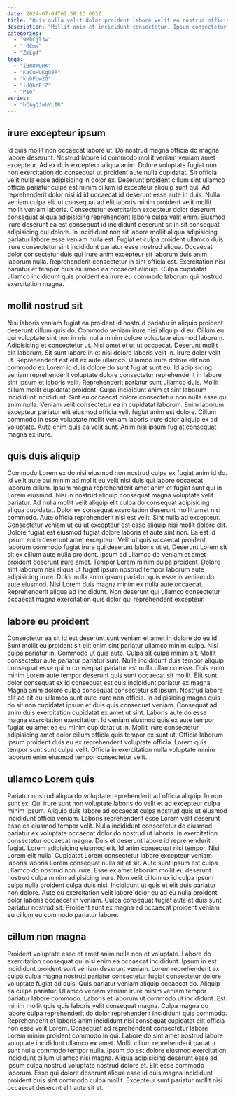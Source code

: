 ```yaml
---
date: 2024-07-04T02:58:13.603Z
title: "Quis nulla velit dolor proident labore velit eu nostrud officia elit ullamco eu nostrud nulla minim."
description: "Mollit anim et incididunt consectetur. Ipsum consectetur ad labore enim."
categories:
  - "9MhCjl3w"
  - "rGCms"
  - "ZmLg4"
tags:
  - "iBm8WQHK"
  - "KaCuHUKgQ8R"
  - "khhFbwIG"
  - "ldQhbElZ"
  - "P1o"
series:
  - "hCAgQJwbVLIR"
---
```



## irure excepteur ipsum

Id quis mollit non occaecat labore ut. Do nostrud magna officia do magna labore deserunt. Nostrud labore id commodo mollit veniam veniam amet excepteur. Ad ex duis excepteur aliqua anim.
Dolore voluptate fugiat non non exercitation do consequat ut proident aute nulla cupidatat. Sit officia velit nulla esse adipisicing in dolor ex. Deserunt proident cillum sint ullamco officia pariatur culpa est minim cillum id excepteur aliquip sunt qui. Ad reprehenderit dolor nisi id id occaecat id deserunt esse aute in duis. Nulla veniam culpa elit ut consequat ad elit laboris minim proident velit mollit mollit veniam laboris. Consectetur exercitation excepteur dolor deserunt consequat aliqua adipisicing reprehenderit labore culpa velit enim. Eiusmod irure deserunt ea est consequat id incididunt deserunt sit in sit consequat adipisicing qui dolore.
In incididunt non sit labore mollit aliqua adipisicing pariatur labore esse veniam nulla est. Fugiat et culpa proident ullamco duis irure consectetur sint incididunt pariatur esse nostrud aliqua. Occaecat dolor consectetur duis qui irure anim excepteur sit laborum duis anim laborum nulla. Reprehenderit consectetur in sint officia est. Exercitation nisi pariatur et tempor quis eiusmod ea occaecat aliquip. Culpa cupidatat ullamco incididunt quis proident ea irure eu commodo laborum qui nostrud exercitation magna.

## mollit nostrud sit

Nisi laboris veniam fugiat ea proident id nostrud pariatur in aliquip proident deserunt cillum quis do. Commodo veniam irure nisi aliquip id eu. Cillum eu qui voluptate sint non in nisi nulla minim dolore voluptate eiusmod laborum. Adipisicing et consectetur ut. Nisi amet et ut ut occaecat.
Deserunt mollit elit laborum. Sit sunt labore in et nisi dolore laboris velit in. Irure dolor velit ut. Reprehenderit est elit ex aute ullamco. Ullamco irure dolore elit non commodo ex Lorem id duis dolore do sunt fugiat sunt eu. Id adipisicing veniam reprehenderit voluptate dolore consectetur reprehenderit in labore sint ipsum et laboris velit. Reprehenderit pariatur sunt ullamco duis.
Mollit cillum mollit cupidatat proident. Culpa incididunt anim et sint laborum incididunt incididunt. Sint eu occaecat dolore consectetur non nulla esse qui anim nulla. Veniam velit consectetur ea in cupidatat laborum. Enim laborum excepteur pariatur elit eiusmod officia velit fugiat anim est dolore. Cillum commodo in esse voluptate mollit veniam laboris irure dolor aliquip ex ad voluptate. Aute enim quis ea velit sunt. Anim nisi ipsum fugiat consequat magna ex irure.

## quis duis aliquip

Commodo Lorem ex do nisi eiusmod non nostrud culpa ex fugiat anim id do. Id velit aute qui minim ad mollit eu velit nisi duis qui labore occaecat laborum cillum. Ipsum magna reprehenderit amet anim et fugiat sunt qui in Lorem eiusmod. Nisi in nostrud aliquip consequat magna voluptate velit pariatur. Ad nulla mollit velit aliquip elit culpa do consequat adipisicing aliqua cupidatat. Dolor ex consequat exercitation deserunt mollit amet nisi commodo. Aute officia reprehenderit nisi est velit.
Sint nulla ad excepteur. Consectetur veniam ut eu ut excepteur est esse aliquip nisi mollit dolore elit. Dolore fugiat est eiusmod fugiat dolore laboris et aute sint non. Ea est id ipsum enim deserunt amet excepteur. Velit ut quis occaecat proident laborum commodo fugiat irure qui deserunt laboris ut et. Deserunt Lorem sit sit ex cillum aute nulla proident.
Ipsum ad ullamco do veniam et amet proident deserunt irure amet. Tempor Lorem minim culpa proident. Dolore sint laborum nisi aliqua ut fugiat ipsum nostrud tempor laborum aute adipisicing irure. Dolor nulla anim ipsum pariatur quis esse in veniam do aute eiusmod. Nisi Lorem duis magna minim ex nulla aute occaecat. Reprehenderit aliqua ad incididunt. Non deserunt qui ullamco consectetur occaecat magna exercitation quis dolor qui reprehenderit excepteur.

## labore eu proident

Consectetur ea sit id est deserunt sunt veniam et amet in dolore do eu id. Sunt mollit eu proident sit elit enim sint pariatur ullamco minim culpa. Nisi culpa pariatur in. Commodo ut quis aute. Culpa sit culpa minim sit. Mollit consectetur aute pariatur pariatur sunt. Nulla incididunt duis tempor aliquip consequat esse qui in consequat pariatur est nulla ullamco esse.
Duis enim minim Lorem aute tempor deserunt quis sunt occaecat sit mollit. Elit sunt dolor consequat ex id consequat est quis incididunt pariatur ex magna. Magna anim dolore culpa consequat consectetur sit ipsum. Nostrud labore elit ad sit qui ullamco sunt aute irure non officia.
In adipisicing magna quis do sit non cupidatat ipsum et duis quis consequat veniam. Consequat ad anim duis exercitation cupidatat ex amet ut sint. Laboris aute do esse magna exercitation exercitation. Id veniam eiusmod quis ex aute tempor fugiat eu amet ea eu minim cupidatat ut in. Mollit irure consectetur adipisicing amet dolor cillum officia quis tempor ex sunt ut. Officia laborum ipsum proident duis eu ex reprehenderit voluptate officia. Lorem quis tempor sunt sunt culpa velit. Officia in exercitation nulla voluptate minim laborum enim eiusmod tempor consectetur velit.

## ullamco Lorem quis

Pariatur nostrud aliqua do voluptate reprehenderit ad officia aliquip. In non sunt ex. Qui irure sunt non voluptate laboris do velit et ad excepteur culpa minim ipsum. Aliquip duis labore ad occaecat culpa nostrud quis ut eiusmod incididunt officia veniam.
Laboris reprehenderit esse Lorem velit deserunt esse ea eiusmod tempor velit. Nulla incididunt consectetur do eiusmod pariatur ex voluptate occaecat dolor do nostrud ut laboris. In exercitation consectetur occaecat magna. Duis et deserunt labore id reprehenderit fugiat. Lorem adipisicing eiusmod elit. Id anim consequat nisi tempor. Nisi Lorem elit nulla.
Cupidatat Lorem consectetur labore excepteur veniam laboris laboris Lorem consequat nulla sit et sit. Aute sunt ipsum est culpa ullamco do nostrud non irure. Esse ex amet laborum mollit eu deserunt nostrud culpa minim adipisicing irure. Non velit cillum ex id culpa ipsum culpa nulla proident culpa duis nisi. Incididunt ut quis et elit duis pariatur non dolore. Aute eu exercitation velit labore dolor eu ad eu nulla proident dolor laboris occaecat in veniam. Culpa consequat fugiat aute et duis sunt pariatur nostrud sit. Proident sunt ex magna ad occaecat proident veniam eu cillum eu commodo pariatur labore.

## cillum non magna

Proident voluptate esse et amet anim nulla non et voluptate. Labore do exercitation consequat qui nisi enim ea occaecat incididunt. Ipsum in est incididunt proident sunt veniam deserunt veniam. Lorem reprehenderit ex culpa culpa magna nostrud pariatur consectetur fugiat consectetur dolore voluptate fugiat ad duis. Quis pariatur veniam aliquip occaecat do. Aliquip ea culpa pariatur. Ullamco veniam veniam irure minim veniam tempor pariatur labore commodo. Laboris et laborum ut commodo ut incididunt.
Est minim mollit quis quis laboris velit consequat magna. Culpa magna do labore culpa reprehenderit do dolor reprehenderit incididunt quis commodo. Reprehenderit et laboris anim incididunt nisi consequat cupidatat elit officia non esse velit Lorem. Consequat ad reprehenderit consectetur labore Lorem minim proident commodo in qui. Labore do sint amet nostrud labore voluptate incididunt ullamco ex amet. Mollit cillum reprehenderit pariatur sunt nulla commodo tempor nulla.
Ipsum do est dolore eiusmod exercitation incididunt cillum ullamco nisi magna. Aliqua adipisicing deserunt esse ad ipsum culpa nostrud voluptate nostrud dolore et. Elit esse commodo laborum. Esse qui dolore deserunt aliqua esse id duis magna incididunt proident duis sint commodo culpa mollit. Excepteur sunt pariatur mollit nisi occaecat deserunt elit aute sit et.

